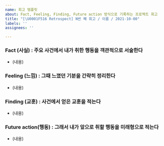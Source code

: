 ```yaml
---
name: 회고 템플릿
about: Fact, Feeling, Finding, Future action 방식으로 기록하는 프로젝트 회고 템플릿입니다.
title: "[\U0001F516 Retrospect] N번 째 회고 / 이름 / 2021-10-00"
labels: ''
assignees: ''

---
```


### Fact (사실) : 주요 사건에서 내가 취한 행동을 객관적으로 서술한다
- (내용)

### Feeling (느낌) : 그때 느꼈던 기분을 간략히 정리한다
- (내용)

### Finding (교훈) : 사건에서 얻은 교훈을 적는다  
- (내용)

### Future action(행동) : 그래서 내가 앞으로 취할 행동을 미래형으로 적는다  
- (내용)
